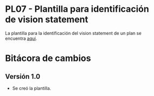 # PL07 - Plantilla para identificación de vision statement

La plantilla para la identificación del vision statement de un plan se encuentra [aquí](https://docs.google.com/document/d/1xXfWYNjchrm_Jga26UD8ugnD8Xw2R2Ozx7WoR6VMLa4/edit?usp=sharing).

# Bitácora de cambios

## Versión 1.0
  - Se creó la plantilla.
